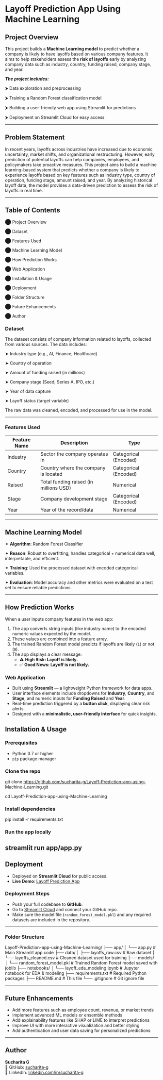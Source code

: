 # Layoff Prediction App Using Machine Learning

## Project Overview

This project builds a **Machine Learning model** to predict whether a company is likely to have layoffs based on various company features. It aims to help stakeholders assess the **risk of layoffs** early by analyzing company data such as industry, country, funding raised, company stage, and year.

***The project includes:***

⮞ Data exploration and preprocessing

⮞ Training a Random Forest classification model

⮞ Building a user-friendly web app using Streamlit for predictions

⮞ Deployment on Streamlit Cloud for easy access




---

##  Problem Statement

In recent years, layoffs across industries have increased due to economic uncertainty, market shifts, and organizational restructuring. However, early prediction of potential layoffs can help companies, employees, and policymakers take proactive measures. This project aims to build a machine learning-based system that predicts whether a company is likely to experience layoffs based on key features such as industry type, country of operation, funding stage, amount raised, and year. By analyzing historical layoff data, the model provides a data-driven prediction to assess the risk of layoffs in real time.

---

## Table of Contents

⬤ Project Overview

⬤ Dataset

⬤ Features Used

⬤ Machine Learning Model

⬤ How Prediction Works

⬤ Web Application

⬤ Installation & Usage

⬤ Deployment

⬤ Folder Structure

⬤ Future Enhancements

⬤ Author



### Dataset

The dataset consists of company information related to layoffs, collected from various sources. The data includes:

➤ Industry type (e.g., AI, Finance, Healthcare)

➤ Country of operation

➤ Amount of funding raised (in millions)

➤ Company stage (Seed, Series A, IPO, etc.)

➤ Year of data capture

➤ Layoff status (target variable)

The raw data was cleaned, encoded, and processed for use in the model.


---

### Features Used


| Feature Name | Description                                | Type                  |
|--------------|--------------------------------------------|-----------------------|
| Industry     | Sector the company operates in             | Categorical (Encoded) |
| Country      | Country where the company is located       | Categorical (Encoded) |
| Raised       | Total funding raised (in millions USD)     | Numerical             |
| Stage        | Company development stage                  | Categorical (Encoded) |
| Year         | Year of the record/data                    | Numerical             |



---

## Machine Learning Model
✦ **Algorithm**: Random Forest Classifier

✦ **Reason**: Robust to overfitting, handles categorical + numerical data well, interpretable, and efficient.

✦ **Training**: Used the processed dataset with encoded categorical variables.

✦ **Evaluation**: Model accuracy and other metrics were evaluated on a test set to ensure reliable predictions.


---

##  How Prediction Works

When a user inputs company features in the web app:

1. The app converts string inputs (like industry name) to the encoded numeric values expected by the model.
2. These values are combined into a feature array.
3. The trained Random Forest model predicts if layoffs are likely (`1`) or not (`0`).
4. The app displays a clear message:
   - ⚠️ **High Risk: Layoff is likely.**
   - ✅ **Good News: Layoff is not likely.**


### Web Application

- Built using **Streamlit** — a lightweight Python framework for data apps.
- User interface elements include dropdowns for **Industry**, **Country**, and **Stage**, and numeric inputs for **Funding Raised** and **Year**.
- Real-time prediction triggered by a **button click**, displaying clear risk alerts.
- Designed with a **minimalistic, user-friendly interface** for quick insights.

## Installation & Usage

### Prerequisites
- Python 3.7 or higher
- `pip` package manager

### Clone the repo

git clone https://github.com/sucharita-g/Layoff-Prediction-app-using-Machine-Learning.git

cd Layoff-Prediction-app-using-Machine-Learning

### Install dependencies
pip install -r requirements.txt

### Run the app locally
streamlit run app/app.py
---

## Deployment

- Deployed on **Streamlit Cloud** for public access.
- **Live Demo**: [Layoff Prediction App](https://layoff-prediction-app-using-machine-learning-nde2zbgbcbheaf9eu.streamlit.app/)

### Deployment Steps

- Push your full codebase to **GitHub**.
- Go to [Streamlit Cloud](https://streamlit.io/cloud) and connect your GitHub repo.
- Make sure the model file (`random_forest_model.pkl`) and any required datasets are included in the repository.

---
### Folder Structure

Layoff-Prediction-app-using-Machine-Learning/
├── app/
│   └── app.py                     # Main Streamlit app code
├── data/
│   ├── layoffs_raw.csv            # Raw dataset
│   └── layoffs_cleaned.csv        # Cleaned dataset used for training
├── models/
│   └── random_forest_model.pkl    # Trained Random Forest model saved with joblib
├── notebooks/
│   └── layoff_eda_modeling.ipynb # Jupyter notebook for EDA & modeling
├── requirements.txt               # Required Python packages
├── README.md                     # This file
└── .gitignore                    # Git ignore file


---
## Future Enhancements

- Add more features such as employee count, revenue, or market trends  
- Implement advanced ML models or ensemble methods  
- Add explainability features like SHAP or LIME to interpret predictions  
- Improve UI with more interactive visualization and better styling  
- Add authentication and user data saving for personalized predictions  

---
## Author

**Sucharita G**  
🔗 GitHub: [sucharita-g](https://github.com/sucharita-g)  
🔗 LinkedIn: [linkedin.com/in/sucharita-g](https://linkedin.com/in/sucharita-g)


